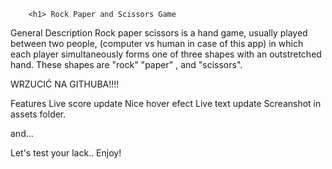         <h1> Rock Paper and Scissors Game

General Description
Rock paper scissors is a hand game, usually played between two people, (computer vs human in case of this app) in which each player simultaneously forms one of three shapes with an outstretched hand. These shapes are "rock" "paper" , and "scissors".

WRZUCIĆ NA GITHUBA!!!!

Features
Live score update
Nice hover efect
Live text update
Screanshot in assets folder.

and...

Let's test your lack..
Enjoy!
